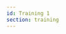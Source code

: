 ```yaml
---
id: Training 1
section: training
---
```


<div id="katacoda-scenario-1"
    data-katacoda-id="<username>/<scenario-name>"
    data-katacoda-color="004d7f"
    style="height: 600px; padding-top: 20px;"></div>
<script src="//katacoda.com/embed.js"></script>
